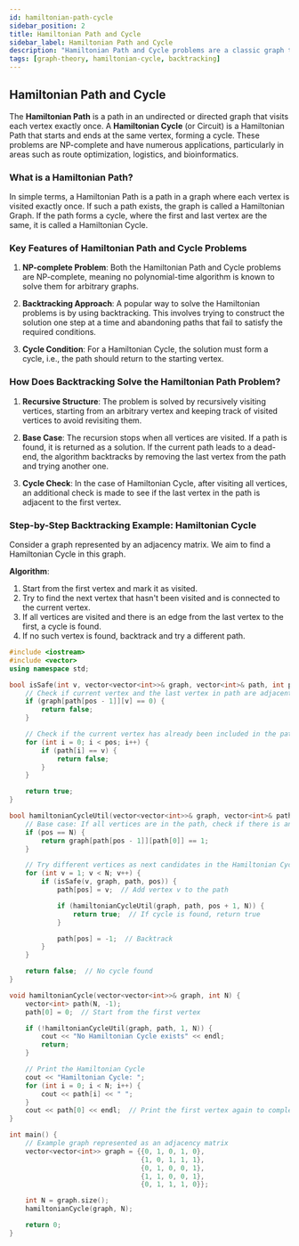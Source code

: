```yaml
---
id: hamiltonian-path-cycle
sidebar_position: 2
title: Hamiltonian Path and Cycle
sidebar_label: Hamiltonian Path and Cycle
description: "Hamiltonian Path and Cycle problems are a classic graph theory problem where the task is to find a path or cycle that visits every vertex exactly once. These problems are NP-complete and are widely used in various applications such as route planning, logistics, and genome sequencing."
tags: [graph-theory, hamiltonian-cycle, backtracking]
---
```


## Hamiltonian Path and Cycle

The **Hamiltonian Path** is a path in an undirected or directed graph that visits each vertex exactly once. A **Hamiltonian Cycle** (or Circuit) is a Hamiltonian Path that starts and ends at the same vertex, forming a cycle. These problems are NP-complete and have numerous applications, particularly in areas such as route optimization, logistics, and bioinformatics.

### What is a Hamiltonian Path?

In simple terms, a Hamiltonian Path is a path in a graph where each vertex is visited exactly once. If such a path exists, the graph is called a Hamiltonian Graph. If the path forms a cycle, where the first and last vertex are the same, it is called a Hamiltonian Cycle.

### Key Features of Hamiltonian Path and Cycle Problems

1. **NP-complete Problem**: Both the Hamiltonian Path and Cycle problems are NP-complete, meaning no polynomial-time algorithm is known to solve them for arbitrary graphs.
   
2. **Backtracking Approach**: A popular way to solve the Hamiltonian problems is by using backtracking. This involves trying to construct the solution one step at a time and abandoning paths that fail to satisfy the required conditions.

3. **Cycle Condition**: For a Hamiltonian Cycle, the solution must form a cycle, i.e., the path should return to the starting vertex.

### How Does Backtracking Solve the Hamiltonian Path Problem?

1. **Recursive Structure**:
   The problem is solved by recursively visiting vertices, starting from an arbitrary vertex and keeping track of visited vertices to avoid revisiting them.

2. **Base Case**:
   The recursion stops when all vertices are visited. If a path is found, it is returned as a solution. If the current path leads to a dead-end, the algorithm backtracks by removing the last vertex from the path and trying another one.

3. **Cycle Check**:
   In the case of Hamiltonian Cycle, after visiting all vertices, an additional check is made to see if the last vertex in the path is adjacent to the first vertex.

### Step-by-Step Backtracking Example: Hamiltonian Cycle

Consider a graph represented by an adjacency matrix. We aim to find a Hamiltonian Cycle in this graph.

**Algorithm**:

1. Start from the first vertex and mark it as visited.
2. Try to find the next vertex that hasn't been visited and is connected to the current vertex.
3. If all vertices are visited and there is an edge from the last vertex to the first, a cycle is found.
4. If no such vertex is found, backtrack and try a different path.

```cpp
#include <iostream>
#include <vector>
using namespace std;

bool isSafe(int v, vector<vector<int>>& graph, vector<int>& path, int pos) {
    // Check if current vertex and the last vertex in path are adjacent
    if (graph[path[pos - 1]][v] == 0) {
        return false;
    }

    // Check if the current vertex has already been included in the path
    for (int i = 0; i < pos; i++) {
        if (path[i] == v) {
            return false;
        }
    }

    return true;
}

bool hamiltonianCycleUtil(vector<vector<int>>& graph, vector<int>& path, int pos, int N) {
    // Base case: If all vertices are in the path, check if there is an edge to the start vertex
    if (pos == N) {
        return graph[path[pos - 1]][path[0]] == 1;
    }

    // Try different vertices as next candidates in the Hamiltonian Cycle
    for (int v = 1; v < N; v++) {
        if (isSafe(v, graph, path, pos)) {
            path[pos] = v;  // Add vertex v to the path

            if (hamiltonianCycleUtil(graph, path, pos + 1, N)) {
                return true;  // If cycle is found, return true
            }

            path[pos] = -1;  // Backtrack
        }
    }

    return false;  // No cycle found
}

void hamiltonianCycle(vector<vector<int>>& graph, int N) {
    vector<int> path(N, -1);
    path[0] = 0;  // Start from the first vertex

    if (!hamiltonianCycleUtil(graph, path, 1, N)) {
        cout << "No Hamiltonian Cycle exists" << endl;
        return;
    }

    // Print the Hamiltonian Cycle
    cout << "Hamiltonian Cycle: ";
    for (int i = 0; i < N; i++) {
        cout << path[i] << " ";
    }
    cout << path[0] << endl;  // Print the first vertex again to complete the cycle
}

int main() {
    // Example graph represented as an adjacency matrix
    vector<vector<int>> graph = {{0, 1, 0, 1, 0},
                                 {1, 0, 1, 1, 1},
                                 {0, 1, 0, 0, 1},
                                 {1, 1, 0, 0, 1},
                                 {0, 1, 1, 1, 0}};

    int N = graph.size();
    hamiltonianCycle(graph, N);

    return 0;
}